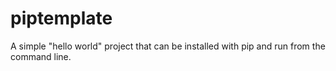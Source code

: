 # piptemplate

A simple "hello world" project that can be installed with pip and run from the command line. 